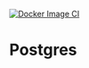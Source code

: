 [![Docker Image CI](https://github.com/DmitrichevNick/postgres-test/actions/workflows/docker-image.yml/badge.svg)](https://github.com/DmitrichevNick/postgres-test/actions/workflows/docker-image.yml)

# Postgres
